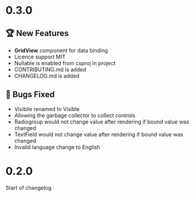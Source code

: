 
# 0.3.0

## :trophy: New Features
* **GridView** component for data binding
* Licence support MIT
* Nullable is enabled from csproj in project
* CONTRIBUTING.md is added
* CHANGELOG.md is added

## :pill: Bugs Fixed
* Visibile renamed to Visible
* Allowing the garbage collector to collect controls
* Radiogroup would not change value after rendering if bound value was changed
* TextField would not change value after rendering if bound value was changed
* Invalid language change to English

# 0.2.0

Start of changelog